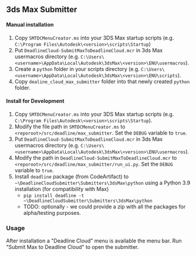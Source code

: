 ## 3ds Max Submitter

#### Manual installation

1. Copy `SMTDCMenuCreator.ms` into your 3DS Max startup scripts (e.g. `C:\Program Files\Autodesk\<version>\scripts\Startup`)
2. Put `DeadlineCloud-SubmitMaxToDeadlineCloud.mcr` in 3ds Max usermacros directory (e.g. `C:\Users\<username>\AppData\Local\Autodesk\3dsMax\<version>\ENU\usermacros`).
3. Create a `python` folder in your scripts directory (e.g. `C:\Users\<username>\AppData\Local\Autodesk\3dsMax\<version>\ENU\scripts`).
4. Copy `dealine_cloud_max_submitter` folder into that newly created `python` folder.

#### Install for Development

1. Copy `SMTDCMenuCreator.ms` into your 3DS Max startup scripts (e.g. `C:\Program Files\Autodesk\<version>\scripts\Startup`).
2. Modify the file path in `SMTDCMenuCreator.ms`  to `<reporoot>/src/deadline/max_submitter`. Set the `DEBUG` variable to `true`.
3. Put `DeadlineCloud-SubmitMaxToDeadlineCloud.mcr` in 3ds Max usermacros directory (e.g. `C:\Users\<username>\AppData\Local\Autodesk\3dsMax\<version>\ENU\usermacros`).
4. Modify the path in `DeadlineCloud-SubmitMaxToDeadlineCloud.mcr` to `<reporoot>/src/deadline/max_submitter/run_ui.py`. Set the `DEBUG` variable to `true`.
5. Install `deadline` package (from CodeArtifact) to `~\DeadlineCloudSubmitter\Submitters\3dsMax\python` using a Python 3.9 installation (for compatibility with Max)
    - `pip install deadline -t ~\DeadlineCloudSubmitter\Submitters\3dsMax\python`
    - TODO: optionally - we could provide a zip with all the packages for alpha/testing purposes.

### Usage

After installation a "Deadline Cloud" menu is available the menu bar. Run "Submit Max to Deadline Cloud" to open the submitter.
